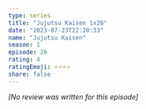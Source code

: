 ```yaml
---
type: series
title: "Jujutsu Kaisen 1x26"
date: "2023-07-23T22:20:33"
name: "Jujutsu Kaisen"
season: 1
episode: 26
rating: 4
ratingEmoji: ⭐️⭐️⭐️⭐️
share: false
---
```


*[No review was written for this episode]*
